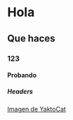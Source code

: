 # Hola
## Que haces
### 123
#### Probando
##### Headers
[Imagen de YaktoCat](https://octodex.github.com/images/yaktocat.png)
